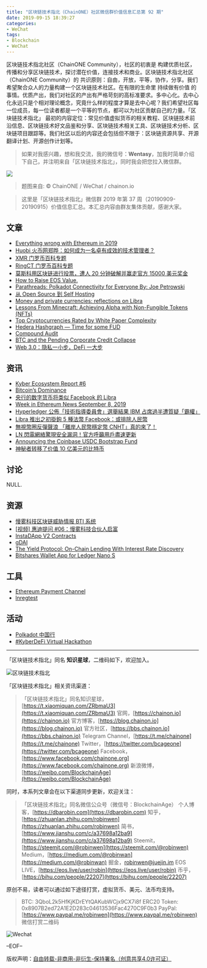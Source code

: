 ```yaml
---
title: "区块链技术指北（ChainONE）社区微信群价值信息汇总第 92 期"
date: 2019-09-15 18:39:27
categories:
- WeChat
tags:
- Blockchain
- WeChat
---
```

区块链技术指北社区（ChainONE Community），社区的初衷是 构建优质社区，传播和分享区块链技术，探讨潜在价值，连接技术和商业。区块链技术指北社区（ChainONE Community）的 共识原则：自由，开放，平等，协作，分享。我们希望聚合众人的力量构建一个区块链技术社区。在有限的生命里 持续做有价值 的事情。优质产出，我们对社区的产出有严格苛刻的高标准要求。多中心化。去中心化永远只是个相对理论概念，究竟什么样的程度才算是去中心呢？我们希望社区每一位成员，每一位读者都是一个平等的节点，都可以为社区贡献自己的力量。「区块链技术指北」 最初的内容定位：常见价值虚拟货币的相关教程、区块链技术前沿信息、区块链技术好文品鉴和分享、区块链技术相关工具、区块链技术分析、区块链项目跟踪等。我们社区以后的内容还会包括但不限于：区块链资源共享、开源翻译计划、开源创作计划等。
<!-- more -->

> 如果对我感兴趣，想和我交流，我的微信号：**Wentasy**，加我时简单介绍下自己，并注明来自「区块链技术指北」，同时我会把您拉入微信群。

![](https://cdn.dbarobin.com/EFxCQjC.png)

> 题图来自: © ChainONE / WeChat / chainon.io

> 这里是「区块链技术指北」微信群 2019 年第 37 周（20190909-20190915）价值信息汇总。本汇总内容由群友集体贡献，感谢大家。

## 文章

* [Everything wrong with Ethereum in 2019](https://bbs.chainon.io/d/4329)
* [Huobi ⽕币⽹郑晔：如何成为一名卓有成效的技术管理者？](https://bbs.chainon.io/d/4331)
* [XMR 门罗币百科专题](https://bbs.chainon.io/d/4339)
* [RingCT 门罗币百科专题](https://bbs.chainon.io/d/4340)
* [莫斯科用区块链进行投票，遭人 20 分钟破解并赢走官方 15000 美元奖金](https://bbs.chainon.io/d/4345)
* [How to Raise EOS Value.](https://bbs.chainon.io/d/4348)
* [Parathreads: Polkadot Connectivity for Everyone By: Joe Petrowski](https://bbs.chainon.io/d/4349)
* [从 Open Source 到 Self Hosting](https://bbs.chainon.io/d/4351)
* [Money and private currencies: reflections on Libra](https://bbs.chainon.io/d/4354)
* [Lessons From Minecraft: Achieving Alpha with Non-Fungible Tokens (NFTs)](https://bbs.chainon.io/d/4355)
* [Top Cryptocurrencies Rated by White Paper Complexity](https://bbs.chainon.io/d/4358)
* [Hedera Hashgraph — Time for some FUD](https://bbs.chainon.io/d/4359)
* [Compound Audit](https://bbs.chainon.io/d/4360)
* [BTC and the Pending Corporate Credit Collapse](https://bbs.chainon.io/d/4361)
* [Web 3.0：隐私一小步，DeFi 一大步](https://bbs.chainon.io/d/4363)

## 资讯

* [Kyber Ecosystem Report #6](https://bbs.chainon.io/d/4328)
* [Bitcoin’s Dominance](https://bbs.chainon.io/d/4330)
* [央行的数字货币将类似 Facebook 的 Libra](https://bbs.chainon.io/d/4332)
* [Week in Ethereum News September 8, 2019](https://bbs.chainon.io/d/4341)
* [Hyperledger 公佈「技術指導委員會」選舉結果   IBM 占席過半遭質疑「霸權」](https://bbs.chainon.io/d/4342)
* [Libra 推出之初掛鉤 5 種法幣 Facebook：或排除人民幣](https://bbs.chainon.io/d/4343)
* [無視幣圈反彈聲浪 「離岸人民幣穩定幣 CNHT」真的來了！](https://bbs.chainon.io/d/4344)
* [LN 閃電網絡驚現安全漏洞！官方呼籲用戶盡速更新](https://bbs.chainon.io/d/4350)
* [Announcing the Coinbase USDC Bootstrap Fund](https://bbs.chainon.io/d/4352)
* [神秘者转移了价值 10 亿美元的比特币](https://bbs.chainon.io/d/4353)

## 讨论

NULL.

## 资源

* [慢雾科技区块链威胁情报 BTI 系统](https://bbs.chainon.io/d/4333)
* [ [视频] 惠迪提问 #06：慢雾科技合伙人启富 ](https://bbs.chainon.io/d/4335)
* [InstaDApp V2 Contracts](https://bbs.chainon.io/d/4347)
* [gDAI](https://bbs.chainon.io/d/4356)
* [The Yield Protocol: On-Chain Lending With Interest Rate Discovery](https://bbs.chainon.io/d/4357)
* [Bitshares Wallet App for Ledger Nano S](https://bbs.chainon.io/d/4362)

## 工具

* [Ethereum Payment Channel](https://bbs.chainon.io/d/4336)
* [lnregtest](https://bbs.chainon.io/d/4346)

## 活动

* [Polkadot 中国行](https://bbs.chainon.io/d/4334)
* [#KyberDeFi Virtual Hackathon](https://bbs.chainon.io/d/4338)

***

「区块链技术指北」同名 **知识星球**，二维码如下，欢迎加入。

![区块链技术指北](https://cdn.dbarobin.com/3YzonTR.png)

「区块链技术指北」相关资讯渠道：

> 「区块链技术指北」同名知识星球，[https://t.xiaomiquan.com/ZRbmaU3](https://t.xiaomiquan.com/ZRbmaU3)
> 官网，[https://chainon.io](https://chainon.io)
> 官方博客，[https://blog.chainon.io](https://blog.chainon.io)
> 官方社区，[https://bbs.chainon.io](https://bbs.chainon.io)
> Telegram Channel，[https://t.me/chainone](https://t.me/chainone)
> Twitter，[https://twitter.com/bcageone](https://twitter.com/bcageone)
> Facebook，[https://www.facebook.com/chainone.org](https://www.facebook.com/chainone.org)
> 新浪微博，[https://weibo.com/BlockchainAge](https://weibo.com/BlockchainAge)

同时，本系列文章会在以下渠道同步更新，欢迎关注：

> 「区块链技术指北」同名微信公众号（微信号：BlockchainAge）
> 个人博客，[https://dbarobin.com](https://dbarobin.com)
> 知乎，[https://zhuanlan.zhihu.com/robinwen](https://zhuanlan.zhihu.com/robinwen)
> 简书，[https://www.jianshu.com/c/a37698a12ba9](https://www.jianshu.com/c/a37698a12ba9)
> Steemit，[https://steemit.com/@robinwen](https://steemit.com/@robinwen)
> Medium，[https://medium.com/@robinwan](https://medium.com/@robinwan)
> 掘金，[robinwen@juejin.im](https://juejin.im/user/5673ccae60b2260ee435f89a/posts)
> EOS LIVE，[https://eos.live/user/robin](https://eos.live/user/robin)
> 币乎，[https://bihu.com/people/22207](https://bihu.com/people/22207)

原创不易，读者可以通过如下途径打赏，虚拟货币、美元、法币均支持。

> BTC: 3QboL2k5HfKjKDrEYtQAKubWCjx9CX7i8f
> ERC20 Token: 0x8907B2ed72A1E2D283c04613536Fac4270C9F0b3
> PayPal: [https://www.paypal.me/robinwen](https://www.paypal.me/robinwen)
> 微信打赏二维码

![Wechat](https://cdn.dbarobin.com/SzoNl5b.jpg)

–EOF–

版权声明：[自由转载-非商用-非衍生-保持署名（创意共享4.0许可证）](http://creativecommons.org/licenses/by-nc-nd/4.0/deed.zh)